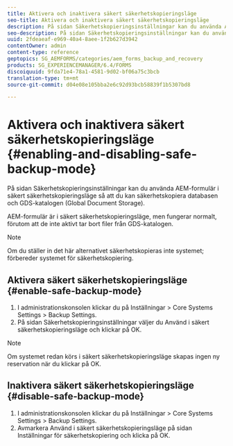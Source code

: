 ```yaml
---
title: Aktivera och inaktivera säkert säkerhetskopieringsläge
seo-title: Aktivera och inaktivera säkert säkerhetskopieringsläge
description: På sidan Säkerhetskopieringsinställningar kan du använda AEM-formulär i säkert säkerhetskopieringsläge så att du kan säkerhetskopiera databasen och GDS-katalogen (Global Document Storage). Lär dig hur du aktiverar och inaktiverar läget för säker säkerhetskopiering.
seo-description: På sidan Säkerhetskopieringsinställningar kan du använda AEM-formulär i säkert säkerhetskopieringsläge så att du kan säkerhetskopiera databasen och GDS-katalogen (Global Document Storage). Lär dig hur du aktiverar och inaktiverar läget för säker säkerhetskopiering.
uuid: 2fdeaeaf-e969-40a4-8aee-1f2b627d3942
contentOwner: admin
content-type: reference
geptopics: SG_AEMFORMS/categories/aem_forms_backup_and_recovery
products: SG_EXPERIENCEMANAGER/6.4/FORMS
discoiquuid: 9fda71e4-78a1-4581-9d02-bf06a75c3bcb
translation-type: tm+mt
source-git-commit: d04e08e105bba2e6c92d93bcb58839f1b5307bd8

---
```



# Aktivera och inaktivera säkert säkerhetskopieringsläge {#enabling-and-disabling-safe-backup-mode}

På sidan Säkerhetskopieringsinställningar kan du använda AEM-formulär i säkert säkerhetskopieringsläge så att du kan säkerhetskopiera databasen och GDS-katalogen (Global Document Storage).

AEM-formulär är i säkert säkerhetskopieringsläge, men fungerar normalt, förutom att de inte aktivt tar bort filer från GDS-katalogen.

>[!NOTE]
>
>Om du ställer in det här alternativet säkerhetskopieras inte systemet; förbereder systemet för säkerhetskopiering.

## Aktivera säkert säkerhetskopieringsläge {#enable-safe-backup-mode}

1. I administrationskonsolen klickar du på Inställningar > Core Systems Settings > Backup Settings.
1. På sidan Säkerhetskopieringsinställningar väljer du Använd i säkert säkerhetskopieringsläge och klickar på OK.

>[!NOTE]
>
>Om systemet redan körs i säkert säkerhetskopieringsläge skapas ingen ny reservation när du klickar på OK.

## Inaktivera säkert säkerhetskopieringsläge {#disable-safe-backup-mode}

1. I administrationskonsolen klickar du på Inställningar > Core Systems Settings > Backup Settings.
1. Avmarkera Använd i säkert säkerhetskopieringsläge på sidan Inställningar för säkerhetskopiering och klicka på OK.

